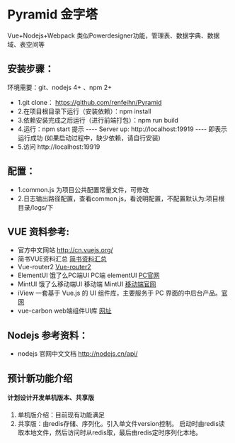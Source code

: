Pyramid 金字塔
===
Vue+Nodejs+Webpack  类似Powerdesigner功能，管理表、数据字典、数据域、表空间等


## 安装步骤：

环境需要：git、nodejs 4+ 、npm 2+
+ 1.git clone： https://github.com/renfeihn/Pyramid
+ 2.在项目根目录下运行（安装依赖）：npm install
+ 3.依赖安装完成之后运行（进行前端打包）：npm run build
+ 4.运行：npm start  提示 ---- Server up: http://localhost:19919 ---- 即表示运行成功
(如果启动过程中，缺少依赖，请自行安装)
+ 5.访问 http://localhost:19919

## 配置：
+ 1.common.js 为项目公共配置常量文件，可修改
+ 2.日志输出路径配置，查看common.js，看说明配置，不配置默认为:项目根目录/logs/下

## VUE 资料参考:
+ 官方中文网站
http://cn.vuejs.org/
+ 简书VUE资料汇总
[简书资料汇总](http://www.jianshu.com/p/afd8e1db7d9b)
+ Vue-router2
[Vue-router2](http://router.vuejs.org/zh-cn/index.html)
+ ElementUI 饿了么PC端UI
PC端 elementUI  [PC官网](http://element.eleme.io)
+ MintUI 饿了么移动端UI
移动端 MintUI [移动端官网](http://mint-ui.github.io)
+ iView 
一套基于 Vue.js 的 UI 组件库，主要服务于 PC 界面的中后台产品。[官网](https://www.iviewui.com/components/layout)
+ vue-carbon
web端组件UI库  [网址](https://myronliu347.github.io/vue-carbon)

## Nodejs 参考资料：
+ nodejs 官网中文文档 http://nodejs.cn/api/

## 预计新功能介绍
#### 计划设计开发单机版本、共享版
1. 单机版介绍：目前现有功能满足
2. 共享版：由redis存储、序列化。引入单文件version控制。
        启动时由redis读取本地文件，然后访问时从redis取，最后由redis定时序列化本地。